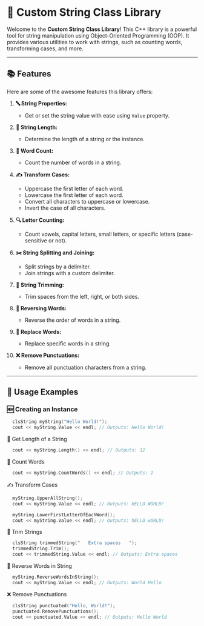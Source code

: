 # 🧵 Custom String Class Library

Welcome to the **Custom String Class Library**! This C++ library is a powerful tool for string manipulation using Object-Oriented Programming (OOP). It provides various utilities to work with strings, such as counting words, transforming cases, and more.

---

## 📚 Features

Here are some of the awesome features this library offers:

1. **🔤 String Properties:**

   - Get or set the string value with ease using `Value` property.

2. **📏 String Length:**

   - Determine the length of a string or the instance.

3. **📝 Word Count:**

   - Count the number of words in a string.

4. **✍️ Transform Cases:**

   - Uppercase the first letter of each word.
   - Lowercase the first letter of each word.
   - Convert all characters to uppercase or lowercase.
   - Invert the case of all characters.

5. **🔍 Letter Counting:**

   - Count vowels, capital letters, small letters, or specific letters (case-sensitive or not).

6. **✂️ String Splitting and Joining:**

   - Split strings by a delimiter.
   - Join strings with a custom delimiter.

7. **🧹 String Trimming:**

   - Trim spaces from the left, right, or both sides.

8. **🔄 Reversing Words:**

   - Reverse the order of words in a string.

9. **🔧 Replace Words:**

   - Replace specific words in a string.

10. **❌ Remove Punctuations:**
    - Remove all punctuation characters from a string.

---

## 🚀 Usage Examples

### 🆕 Creating an Instance

```cpp
  clsString myString("Hello World!");
  cout << myString.Value << endl; // Outputs: Hello World!
```

📏 Get Length of a String

```cpp
  cout << myString.Length() << endl; // Outputs: 12
```

📝 Count Words

```cpp
  cout << myString.CountWords() << endl; // Outputs: 2
```

✍️ Transform Cases

```cpp
  myString.UpperAllString();
  cout << myString.Value << endl; // Outputs: HELLO WORLD!

  myString.LowerFirstLetterOfEachWord();
  cout << myString.Value << endl; // Outputs: hELLO wORLD!
```

🧹 Trim Strings

```cpp
  clsString trimmedString("   Extra spaces   ");
  trimmedString.Trim();
  cout << trimmedString.Value << endl; // Outputs: Extra spaces
```

🔄 Reverse Words in String

```cpp
  myString.ReverseWordsInString();
  cout << myString.Value << endl; // Outputs: World Hello
```

❌ Remove Punctuations

```cpp
  clsString punctuated("Hello, World!");
  punctuated.RemovePunctuations();
  cout << punctuated.Value << endl; // Outputs: Hello World
```
